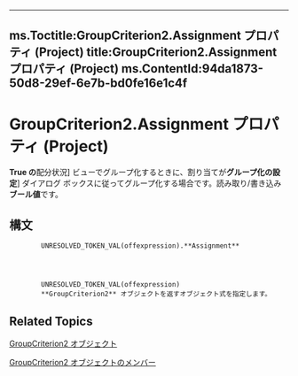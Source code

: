 

---
ms.Toctitle:GroupCriterion2.Assignment プロパティ (Project)
title:GroupCriterion2.Assignment プロパティ (Project)
ms.ContentId:94da1873-50d8-29ef-6e7b-bd0fe16e1c4f
---
# GroupCriterion2.Assignment プロパティ (Project)




**True の**配分状況] ビューでグループ化するときに、割り当てが**グループ化の設定**] ダイアログ ボックスに従ってグループ化する場合です。読み取り/書き込み**ブール値**です。

## 構文

            UNRESOLVED_TOKEN_VAL(offexpression).**Assignment**




            UNRESOLVED_TOKEN_VAL(offexpression)
            **GroupCriterion2** オブジェクトを返すオブジェクト式を指定します。



## Related Topics

[GroupCriterion2 オブジェクト](06047a9d-a9db-43e0-e759-e24560da7128.md)

[GroupCriterion2 オブジェクトのメンバー](c18e9700-62e4-754e-e8d6-49aa97b97ab1.md)




